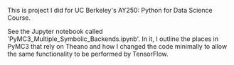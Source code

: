 

This is project I did for UC Berkeley's AY250: Python for Data Science Course.

See the Jupyter notebook called 'PyMC3_Multiple_Symbolic_Backends.ipynb'. In it, I outline the places in PyMC3 that rely on Theano and how I changed the code minimally to allow the same functionality to be performed by TensorFlow.
